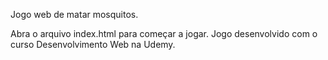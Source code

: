 Jogo web de matar mosquitos.

Abra o arquivo index.html para começar a jogar. Jogo desenvolvido com o curso Desenvolvimento Web na Udemy.
